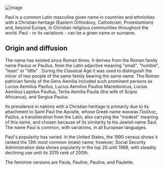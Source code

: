 
![image](${representations/image})

Paul is a common Latin masculine given name in countries and ethnicities with a Christian heritage (Eastern Orthodoxy, Catholicism, Protestantism) and, beyond Europe, 
in Christian religious communities throughout the world. Paul - or its variations - can be a given name or surname.

## Origin and diffusion

The name has existed since Roman times. It derives from the Roman family name Paulus or Paullus, from the Latin adjective meaning "small", "humble", "least" or "little" .
During the Classical Age it was used to distinguish the minor of two people of the same family bearing the same name. 
The Roman patrician family of the Gens Aemilia included such prominent persons as Lucius Aemilius Paullus, Lucius Aemilius Paullus Macedonicus, Lucius Aemilius Lepidus Paullus, 
Tertia Aemilia Paulla (the wife of Scipio Africanus), and Sergius Paulus.

Its prevalence in nations with a Christian heritage is primarily due to its attachment to Saint Paul the Apostle, whose Greek name waswas Παῦλος, Paûlos, a
transliteration from the Latin, also carrying the "modest" meaning of this name, and chosen because of its similarity to his Jewish name Šaul.
The name Paul is common, with variations, in all European languages.

Paul's popularity has varied. In the United States, the 1990 census shows it ranked the 13th most common (male) name; however, Social Security Administration data shows 
popularity in the top 20 until 1968, with steadily declining use until its 2015 rank of 200th.

The feminine versions are Paula, Pauline, Paulina, and Paulette.
